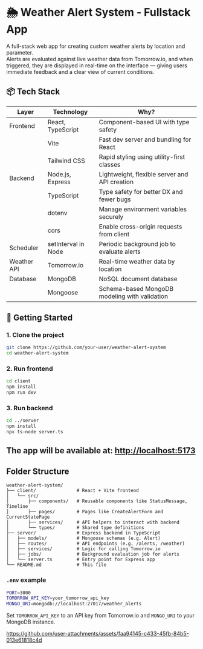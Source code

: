 # 🌦️ Weather Alert System - Fullstack App
A full-stack web app for creating custom weather alerts by location and parameter.  
Alerts are evaluated against live weather data from Tomorrow.io, and when triggered, they are displayed in real-time on the interface — giving users immediate feedback and a clear view of current conditions.

## 📦 Tech Stack
| Layer        | Technology                | Why? |
|--------------|---------------------------|------|
| Frontend     | React, TypeScript         | Component-based UI with type safety |
|              | Vite                      | Fast dev server and bundling for React |
|              | Tailwind CSS              | Rapid styling using utility-first classes |
| Backend      | Node.js, Express          | Lightweight, flexible server and API creation |
|              | TypeScript                | Type safety for better DX and fewer bugs |
|              | dotenv                    | Manage environment variables securely |
|              | cors                      | Enable cross-origin requests from client |
| Scheduler    | setInterval in Node       | Periodic background job to evaluate alerts |
| Weather API  | Tomorrow.io               | Real-time weather data by location |
| Database     | MongoDB                   | NoSQL document database |
|              | Mongoose                  | Schema-based MongoDB modeling with validation |

## 🚀 Getting Started

### 1. Clone the project

```bash
git clone https://github.com/your-user/weather-alert-system
cd weather-alert-system
```

### 2. Run frontend
```bash
cd client
npm install
npm run dev
```

### 3. Run backend
```bash
cd ../server
npm install
npx ts-node server.ts
```

The app will be available at: [http://localhost:5173](http://localhost:5173)
---

## Folder Structure
```
weather-alert-system/
├── client/               # React + Vite frontend
│   └── src/
│       ├── components/   # Reusable components like StatusMessage, Timeline
│       ├── pages/        # Pages like CreateAlertForm and CurrentStatePage
│       ├── services/     # API helpers to interact with backend
│       └── types/        # Shared type definitions
├── server/               # Express backend in TypeScript
│   ├── models/           # Mongoose schemas (e.g. Alert)
│   ├── routes/           # API endpoints (e.g. /alerts, /weather)
│   ├── services/         # Logic for calling Tomorrow.io
│   ├── jobs/             # Background evaluation job for alerts
│   └── server.ts         # Entry point for Express app
└── README.md             # This file
```

### `.env` example

```bash
PORT=3000
TOMORROW_API_KEY=your_tomorrow_api_key
MONGO_URI=mongodb://localhost:27017/weather_alerts
```

Set `TOMORROW_API_KEY` to an API key from Tomorrow.io and `MONGO_URI` to your MongoDB instance.

https://github.com/user-attachments/assets/faa94145-c433-45fb-84b5-013e61818c4d



